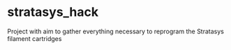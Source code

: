 # stratasys_hack
Project with aim to gather everything necessary to reprogram the Stratasys filament cartridges

